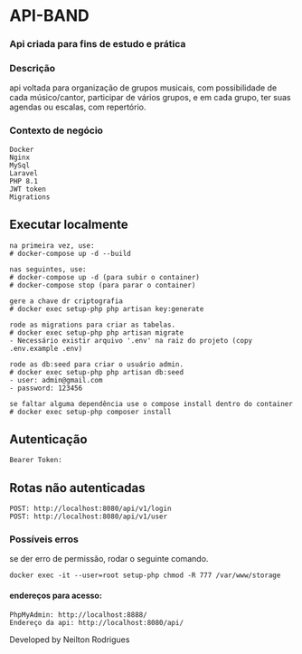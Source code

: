 # API-BAND
### Api criada para fins de estudo e prática

### Descrição
api voltada para organização de grupos musicais, com possibilidade de cada músico/cantor, participar de vários grupos, e em cada grupo, ter suas agendas ou escalas, com repertório.

### Contexto de negócio
```
Docker
Nginx
MySql
Laravel
PHP 8.1
JWT token
Migrations
```


## Executar localmente
```
na primeira vez, use:
# docker-compose up -d --build
```

```
nas seguintes, use:
# docker-compose up -d (para subir o container)
# docker-compose stop (para parar o container)
```

```
gere a chave dr criptografia
# docker exec setup-php php artisan key:generate
```

```
rode as migrations para criar as tabelas.
# docker exec setup-php php artisan migrate
- Necessário existir arquivo '.env' na raiz do projeto (copy .env.example .env)
```


```
rode as db:seed para criar o usuário admin.
# docker exec setup-php php artisan db:seed
- user: admin@gmail.com
- password: 123456
```

```
se faltar alguma dependência use o compose install dentro do container
# docker exec setup-php composer install
```

## Autenticação
```
Bearer Token: 
```


##  Rotas não autenticadas
```
POST: http://localhost:8080/api/v1/login
POST: http://localhost:8080/api/v1/user
```

### Possíveis erros
se der erro de permissão, rodar o seguinte comando.
```
docker exec -it --user=root setup-php chmod -R 777 /var/www/storage
```


#### endereços para acesso:
```
PhpMyAdmin: http://localhost:8888/
Endereço da api: http://localhost:8080/api/
```

Developed by Neilton Rodrigues